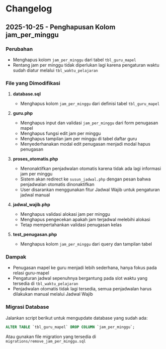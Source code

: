 # Changelog

## 2025-10-25 - Penghapusan Kolom jam_per_minggu

### Perubahan
- Menghapus kolom `jam_per_minggu` dari tabel `tbl_guru_mapel`
- Rentang jam per minggu tidak diperlukan lagi karena pengaturan waktu sudah diatur melalui `tbl_waktu_pelajaran`

### File yang Dimodifikasi
1. **database.sql**
   - Menghapus kolom `jam_per_minggu` dari definisi tabel `tbl_guru_mapel`

2. **guru.php**
   - Menghapus input dan validasi `jam_per_minggu` dari form penugasan mapel
   - Menghapus fungsi edit jam per minggu
   - Menghapus tampilan jam per minggu di tabel daftar guru
   - Menyederhanakan modal edit penugasan menjadi modal hapus penugasan

3. **proses_otomatis.php**
   - Menonaktifkan penjadwalan otomatis karena tidak ada lagi informasi jam per minggu
   - Sistem akan redirect ke `susun_jadwal.php` dengan pesan bahwa penjadwalan otomatis dinonaktifkan
   - User disarankan menggunakan fitur Jadwal Wajib untuk pengaturan jadwal manual

4. **jadwal_wajib.php**
   - Menghapus validasi alokasi jam per minggu
   - Menghapus pengecekan apakah jam terjadwal melebihi alokasi
   - Tetap mempertahankan validasi penugasan kelas

5. **test_penugasan.php**
   - Menghapus kolom `jam_per_minggu` dari query dan tampilan tabel

### Dampak
- Penugasan mapel ke guru menjadi lebih sederhana, hanya fokus pada relasi guru-mapel
- Pengaturan jadwal sepenuhnya bergantung pada slot waktu yang tersedia di `tbl_waktu_pelajaran`
- Penjadwalan otomatis tidak lagi tersedia, semua penjadwalan harus dilakukan manual melalui Jadwal Wajib

### Migrasi Database
Jalankan script berikut untuk mengupdate database yang sudah ada:
```sql
ALTER TABLE `tbl_guru_mapel` DROP COLUMN `jam_per_minggu`;
```

Atau gunakan file migration yang tersedia di `migrations/remove_jam_per_minggu.sql`

